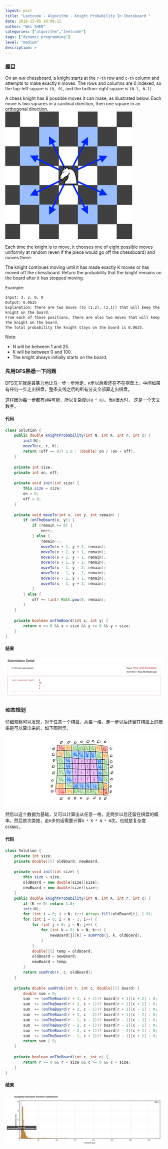 ```yaml
---
layout: post
title: "Leetcode - Algorithm - Knight Probability In Chessboard "
date: 2018-12-05 20:09:11
author: "Wei SHEN"
categories: ["algorithm","leetcode"]
tags: ["dynamic programming"]
level: "medium"
description: >
---
```


### 题目
On an `NxN` chessboard, a knight starts at the `r-th` row and `c-th` column and attempts to make exactly `K` moves. The rows and columns are 0 indexed, so the top-left square is `(0, 0)`, and the bottom-right square is `(N-1, N-1)`.

A chess knight has 8 possible moves it can make, as illustrated below. Each move is two squares in a cardinal direction, then one square in an orthogonal direction.
![knight](/images/leetcode/knight.png)

Each time the knight is to move, it chooses one of eight possible moves uniformly at random (even if the piece would go off the chessboard) and moves there.

The knight continues moving until it has made exactly K moves or has moved off the chessboard. Return the probability that the knight remains on the board after it has stopped moving.

Example:
```
Input: 3, 2, 0, 0
Output: 0.0625
Explanation: There are two moves (to (1,2), (2,1)) that will keep the knight on the board.
From each of those positions, there are also two moves that will keep the knight on the board.
The total probability the knight stays on the board is 0.0625.
```

Note:
* N will be between 1 and 25.
* K will be between 0 and 100.
* The knight always initially starts on the board.


### 先用DFS熟悉一下问题
DFS无非就是最暴力地让马一步一步地走。`K`步以后看还在不在棋盘上。中间如果有任何一步走出棋盘，整条支线之后的所有分支全部算走出棋盘。

这样因为每一步都有`8`种可能，所以复杂度`O(8 ^ K)`。当`K`很大时， 这是一个天文数字。

#### 代码
```java
class Solution {
    public double knightProbability(int N, int K, int r, int c) {
        init(N);
        moveTo(c, r, K);
        return (off == 0)? 1.0 : (double) on / (on + off);
    }

    private int size;
    private int on, off;

    private void init(int size) {
        this.size = size;
        on = 0;
        off = 0;
    }

    private void moveTo(int x, int y, int remain) {
        if (onTheBoard(x, y)) {
            if (remain == 0) {
                on++;
            } else {
                remain--;
                moveTo(x + 1, y + 2, remain);
                moveTo(x + 2, y + 1, remain);
                moveTo(x + 2, y - 1, remain);
                moveTo(x + 1, y - 2, remain);
                moveTo(x - 1, y - 2, remain);
                moveTo(x - 2, y - 1, remain);
                moveTo(x - 2, y + 1, remain);
                moveTo(x - 1, y + 2, remain);
            }
        } else {
            off += (int) Math.pow(8, remain);
        }
    }

    private boolean onTheBoard(int x, int y) {
        return x >= 0 && x < size && y >= 0 && y < size;
    }
}
```

#### 结果
![knight-probability-in-chessboard-2](/images/leetcode/knight-probability-in-chessboard-2.png)

### 动态规划
仔细观察可以发现，对于任意一个棋盘，从每一格，走一步以后还留在棋盘上的概率是可以算出来的，如下图所示，
![knight-probability-in-chessboard-figure-1](/images/leetcode/knight-probability-in-chessboard-figure-1.png)

然后以这个数据为基础，又可以计算出从任意一格，走两步以后还留在棋盘的概率。然后依次类推，走`K`步的话需要计算`8 * K * N * N`次。也就是复杂度`O(KNN)`。

#### 代码
```java
class Solution {
    private int size;
    private double[][] oldBoard, newBoard;

    private void init(int size) {
        this.size = size;
        oldBoard = new double[size][size];
        newBoard = new double[size][size];
    }
    public double knightProbability(int N, int K, int r, int c) {
        if (K == 0) return 1.0;
        init(N);
        for (int i = 0; i < N; i++) Arrays.fill(oldBoard[i], 1.0);
        for (int i = 0; i < K - 1; i++) {
            for (int j = 0; j < N; j++) {
                for (int k = 0; k < N; k++) {
                    newBoard[j][k] = sumProb(j, k, oldBoard);
                }
            }
            double[][] temp = oldBoard;
            oldBoard = newBoard;
            newBoard = temp;
        }
        return sumProb(r, c, oldBoard);
    }

    private double sumProb(int r, int c, double[][] board) {
        double sum = 0;
        sum  += (onTheBoard(r + 1, c + 2))? board[r + 1][c + 2] : 0;
        sum  += (onTheBoard(r + 2, c + 1))? board[r + 2][c + 1] : 0;
        sum  += (onTheBoard(r + 2, c - 1))? board[r + 2][c - 1] : 0;
        sum  += (onTheBoard(r + 1, c - 2))? board[r + 1][c - 2] : 0;
        sum  += (onTheBoard(r - 1, c - 2))? board[r - 1][c - 2] : 0;
        sum  += (onTheBoard(r - 2, c - 1))? board[r - 2][c - 1] : 0;
        sum  += (onTheBoard(r - 2, c + 1))? board[r - 2][c + 1] : 0;
        sum  += (onTheBoard(r - 1, c + 2))? board[r - 1][c + 2] : 0;
        return sum / 8;
    }

    private boolean onTheBoard(int r, int c) {
        return r >= 0 && r < size && c >= 0 && c < size;
    }
}
```

#### 结果
![knight-probability-in-chessboard-1](/images/leetcode/knight-probability-in-chessboard-1.png)
